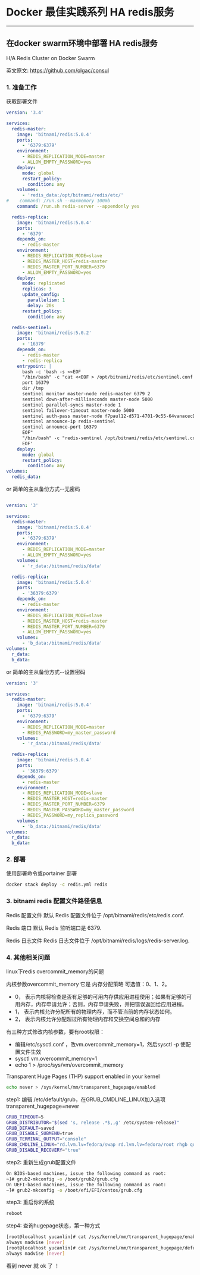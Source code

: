 # Docker 最佳实践系列  HA redis服务

-----

## 在docker swarm环境中部署 HA redis服务

H/A Redis Cluster on Docker Swarm

 英文原文: <https://github.com/olgac/consul>

### 1. 准备工作

获取部署文件

``` yml
version: '3.4'

services:
  redis-master:
    image: 'bitnami/redis:5.0.4'
    ports:
      - '6379:6379'
    environment:
      - REDIS_REPLICATION_MODE=master
      - ALLOW_EMPTY_PASSWORD=yes
    deploy:
      mode: global
      restart_policy:
        condition: any
    volumes:
      - 'redis_data:/opt/bitnami/redis/etc/'
#    command: /run.sh --maxmemory 100mb
    command: /run.sh redis-server --appendonly yes

  redis-replica:
    image: 'bitnami/redis:5.0.4'
    ports:
      - '6379'
    depends_on:
      - redis-master
    environment:
      - REDIS_REPLICATION_MODE=slave
      - REDIS_MASTER_HOST=redis-master
      - REDIS_MASTER_PORT_NUMBER=6379
      - ALLOW_EMPTY_PASSWORD=yes
    deploy:
      mode: replicated
      replicas: 3
      update_config:
        parallelism: 1
        delay: 20s
      restart_policy:
        condition: any

  redis-sentinel:
    image: 'bitnami/redis:5.0.2'
    ports:
      - '16379'
    depends_on:
      - redis-master
      - redis-replica
    entrypoint: |
      bash -c 'bash -s <<EOF
      "/bin/bash" -c "cat <<EOF > /opt/bitnami/redis/etc/sentinel.conf
      port 16379
      dir /tmp
      sentinel monitor master-node redis-master 6379 2
      sentinel down-after-milliseconds master-node 5000
      sentinel parallel-syncs master-node 1
      sentinel failover-timeout master-node 5000
      sentinel auth-pass master-node f7paul12-d571-4701-9c55-64vanacecDyK
      sentinel announce-ip redis-sentinel
      sentinel announce-port 16379
      EOF"     
      "/bin/bash" -c "redis-sentinel /opt/bitnami/redis/etc/sentinel.conf"    
      EOF'
    deploy:
      mode: global
      restart_policy:
        condition: any
volumes:
  redis_data:

```

or 简单的主从备份方式--无密码

``` yml

version: '3'

services:
  redis-master:
    image: 'bitnami/redis:5.0.4'
    ports:
      - '6379:6379'
    environment:
      - REDIS_REPLICATION_MODE=master
      - ALLOW_EMPTY_PASSWORD=yes
    volumes:
      - 'r_data:/bitnami/redis/data'

  redis-replica:
    image: 'bitnami/redis:5.0.4'
    ports:
      - '36379:6379'
    depends_on:
      - redis-master
    environment:
      - REDIS_REPLICATION_MODE=slave
      - REDIS_MASTER_HOST=redis-master
      - REDIS_MASTER_PORT_NUMBER=6379
      - ALLOW_EMPTY_PASSWORD=yes
    volumes:
      - 'b_data:/bitnami/redis/data'
volumes:
  r_data:
  b_data:

```

or 简单的主从备份方式--设置密码

``` yml
version: '3'

services:
  redis-master:
    image: 'bitnami/redis:5.0.4'
    ports:
      - '6379:6379'
    environment:
      - REDIS_REPLICATION_MODE=master
      - REDIS_PASSWORD=my_master_password
    volumes:
      - 'r_data:/bitnami/redis/data'

  redis-replica:
    image: 'bitnami/redis:5.0.4'
    ports:
      - '36379:6379'
    depends_on:
      - redis-master
    environment:
      - REDIS_REPLICATION_MODE=slave
      - REDIS_MASTER_HOST=redis-master
      - REDIS_MASTER_PORT_NUMBER=6379
      - REDIS_MASTER_PASSWORD=my_master_password
      - REDIS_PASSWORD=my_replica_password
    volumes:
      - 'b_data:/bitnami/redis/data'
volumes:
  r_data:
  b_data:

```

### 2. 部署

使用部署命令或portainer 部署

``` bash
docker stack deploy -c redis.yml redis  
```

### 3. bitnami redis 配置文件路径信息

Redis 配置文件
默认 Redis 配置文件位于 /opt/bitnami/redis/etc/redis.conf.

Redis 端口
默认 Redis 监听端口是 6379.

Redis 日志文件
Redis 日志文件位于 /opt/bitnami/redis/logs/redis-server.log.

### 4. 其他相关问题

linux下redis overcommit_memory的问题

 内核参数overcommit_memory 它是 内存分配策略 可选值：0、1、2。

- 0， 表示内核将检查是否有足够的可用内存供应用进程使用；如果有足够的可用内存，内存申请允许；否则，内存申请失败，并把错误返回给应用进程。
- 1， 表示内核允许分配所有的物理内存，而不管当前的内存状态如何。
- 2， 表示内核允许分配超过所有物理内存和交换空间总和的内存

 有三种方式修改内核参数，要有root权限：

- 编辑/etc/sysctl.conf ，改vm.overcommit_memory=1，然后sysctl -p 使配置文件生效
- sysctl vm.overcommit_memory=1
- echo 1 > /proc/sys/vm/overcommit_memory

Transparent Huge Pages (THP) support enabled in your kernel

``` bash
echo never > /sys/kernel/mm/transparent_hugepage/enabled
```

 step1: 编辑 /etc/default/grub，在GRUB_CMDLINE_LINUX加入选项 transparent_hugepage=never

``` bash
GRUB_TIMEOUT=5
GRUB_DISTRIBUTOR="$(sed 's, release .*$,,g' /etc/system-release)"
GRUB_DEFAULT=saved
GRUB_DISABLE_SUBMENU=true
GRUB_TERMINAL_OUTPUT="console"
GRUB_CMDLINE_LINUX="rd.lvm.lv=fedora/swap rd.lvm.lv=fedora/root rhgb quiet transparent_hugepage=never"
GRUB_DISABLE_RECOVERY="true"
```

step2: 重新生成grub配置文件

``` bash
On BIOS-based machines, issue the following command as root:
~]# grub2-mkconfig -o /boot/grub2/grub.cfg
On UEFI-based machines, issue the following command as root:
~]# grub2-mkconfig -o /boot/efi/EFI/centos/grub.cfg
```

step3: 重启你的系统

``` bash
reboot
```

step4: 查询hugepage状态，第一种方式

``` bash
[root@localhost yucanlin]# cat /sys/kernel/mm/transparent_hugepage/enabled 
always madvise [never]
[root@localhost yucanlin]# cat /sys/kernel/mm/transparent_hugepage/defrag 
always madvise [never]
```

看到 never 就 ok 了 ！
